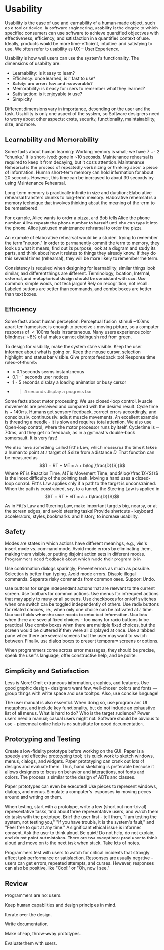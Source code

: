 # Usability
Usability is the ease of use and learnability of a human-made object, such as a tool or device.  In software engineering, usability is the degree to which specified consumers can use software to achieve quantified objectives with effectiveness, efficiency, and satisfaction in a quantified context of use.  Ideally, products would be more time-efficient, intuitive, and satisfying to use.  We often refer to usability as UX – User Experience.

Usability is how well users can use the system's functionality.  The dimensions of usability are:

- Learnability: is it easy to learn?
- Efficiency: once learned, is it fast to use?
- Safety: are errors few and recoverable?
- Memorability: is it easy for users to remember what they learned?
- Satisfaction: is it enjoyable to use?
- Simplicity

Different dimensions vary in importance, depending on the user and the task.  Usability is only one aspect of the system, so Software designers need to worry about other aspects: costs,
security, functionality, maintainability, size, and more.

## Learnability and Memorability
Some facts about human learning: Working memory is small; we have 7 +- 2 "chunks."  It is short-lived: gone in ~10 seconds.  Maintenance rehearsal is required to keep it from decaying, but it costs attention.  Maintenance Rehearsal is the process of repeatedly verbalizing or thinking about a piece of information.  Human short-term memory can hold information for about 20 seconds.  However, this time can be increased to about 30 seconds by using Maintenance Rehearsal.  

Long-term memory is practically infinite in size and duration; Elaborative rehearsal transfers chunks to long-term memory.  Elaborative rehearsal is a memory technique that involves thinking about the meaning of the term to be remembered.

For example, Alice wants to order a pizza, and Bob tells Alice the phone number.  Alice repeats the phone number to herself until she can type it into the phone.  Alice just used maintenance rehearsal to order the pizza.

An example of elaborative rehearsal would be a student trying to remember the term "neuron."  In order to permanently commit the term to memory, they look up what it means, find out its purpose, look at a diagram and study its parts, and think about how it relates to things they already know.  If they do this several times (rehearsal), they will be more likely to remember the term.

Consistency is required when designing for learnability; similar things look similar, and different things are different.  Terminology, location, Internal, external, and metaphorical design should be consistent with use.  Use common, simple words, not tech jargon!  Rely on recognition, not recall.  Labeled buttons are better than commands, and combo boxes are better than text boxes.

## Efficiency
Some facts about human perception: Perceptual fusion: stimuli ~100ms apart ten frames/sec is enough to perceive a moving picture, so a computer response of $< 100$ms feels instantaneous.  Many users experience color blindness: ~8\% of all males cannot distinguish red from green.

To design for visibility, make the system state visible.  Keep the user informed about what is going on.  Keep the mouse cursor, selection highlight, and status bar visible.  Give prompt feedback too!  Response time rules-of-thumb:

- < 0.1 seconds seems instantaneous
- 0.1 - 1 seconds user notices
- 1 - 5 seconds display a loading animation or busy cursor
- > 5 seconds display a progress bar

Some facts about motor processing: We use closed-loop control.  Muscle movements are perceived and compared with the desired result.  Cycle time is ~ 140ms.  Humans get sensory feedback, correct errors accordingly, and consciously, continuously, adjust muscle movements.  An excellent example is threading a needle - it is slow and requires total attention.  We also use Open-loop control, where the motor processor runs by itself.  Cycle time is ~ 70ms, and they get no feedback, as in a gymnast's double-back somersault.  It is very fast!

We also have something called Fitt's Law, which measures the time it takes a human to point at a target of $S$ size from a distance $D$.  That function can be measured as $$T = RT + MT = a + b\log{\frac{D}{S}}$$
Where $RT$ is Reaction Time, $MT$ is Movement Time, and $\log{\frac{D}{S}}$ is the index difficulty of the pointing task.  Moving a hand uses a closed-loop control.  Fitt's Law applies only if a path to the target is unconstrained.  When the path is constrained, say, to a tunnel, the Steering Law is applied in $$T = RT + MT = a + b\frac{D}{S}$$

As in Fitt's Law and Steering Law, make important targets big, nearby, or at the screen edges, and avoid steering tasks!  Provide shortcuts - keyboard accelerators, styles, bookmarks, and history, to increase usability.

## Safety
Modes are states in which actions have different meanings, e.g., vim's insert mode vs. command mode.  Avoid mode errors by eliminating them, making them visible, or putting disjoint action sets in different modes.  Programmers need feedback about which mode their program is in.

Use confirmation dialogs sparingly; Prevent errors as much as possible.  Selection is better than typing.  Avoid mode errors.  Disable illegal commands.  Separate risky commands from common ones.  Support Undo.

Use buttons for single independent actions that are relevant to the current screen.  Use toolbars for common actions.  Use menus for infrequent actions that may apply to many or all screens.  Use checkboxes for on/off switches when one switch can be toggled independently of others.  Use radio buttons for related choices, i.e., when only one choice can be activated at a time.  Use text fields when the user needs to enter text information.  Use lists when there are several fixed choices - too many for radio buttons to be practical.  Use combo boxes when there are multiple fixed choices, but the screen would be cluttered if they were all displayed at once.  Use a tabbed pane when there are several screens that the user may want to switch between.  Finally, use dialog boxes to present temporary screens or options.

When programmers come across error messages, they should be precise, speak the user's language, offer constructive help, and be polite.

## Simplicity and Satisfaction
Less is More!  Omit extraneous information, graphics, and features.  Use good graphic design - designers want few, well-chosen colors and fonts — group things with white space and use tooltips.  Also, use concise language!

The user manual is also essential.  When doing so, use program and UI metaphors, and include key functionality, but do not include an exhaustive list of all menus.  What is hard to do?  Who is the target audience?  Power users need a manual; casual users might not.  Software should be obvious to use - piecemeal online help is no substitute for good documentation.

## Prototyping and Testing
Create a low-fidelity prototype before working on the GUI.  Paper is a speedy and effective prototyping tool; it is quick work to sketch windows, menus, dialogs, and widgets.  Paper prototyping can crank out lots of designs and evaluate them.  Thus, hand sketching is preferable because it allows designers to focus on behavior and interactions, not fonts and colors.  The process is similar to the design of ADTs and classes.

Paper prototypes can even be executed!  Use pieces to represent windows, dialogs, and menus.  Simulate a computer's responses by moving pieces around and writing on them.

When testing, start with a prototype, write a few (short but non-trivial) representative tasks, find about three representative users, and watch them do tasks with the prototype.  Brief the user first - tell them, "I am testing the system, not testing you," "If you have trouble, it is the system's fault," and "Feel free to quit at any time."  A significant ethical issue is informed consent.  Ask the user to think aloud.  Be quiet!  Do not help, do not explain, and do not point out mistakes.  There are two exceptions: prod user to think aloud and move on to the next task when stuck.  Take lots of notes.

Programmers test with users to watch for critical incidents that strongly affect task performance or satisfaction.  Responses are usually negative - users can get errors, repeated attempts, and curses.  However, responses can also be positive, like "Cool!" or "Oh, now I see."

## Review
Programmers are not users.

Keep human capabilities and design principles in mind.

Iterate over the design.

Write documentation.

Make cheap, throw-away prototypes.

Evaluate them with users.